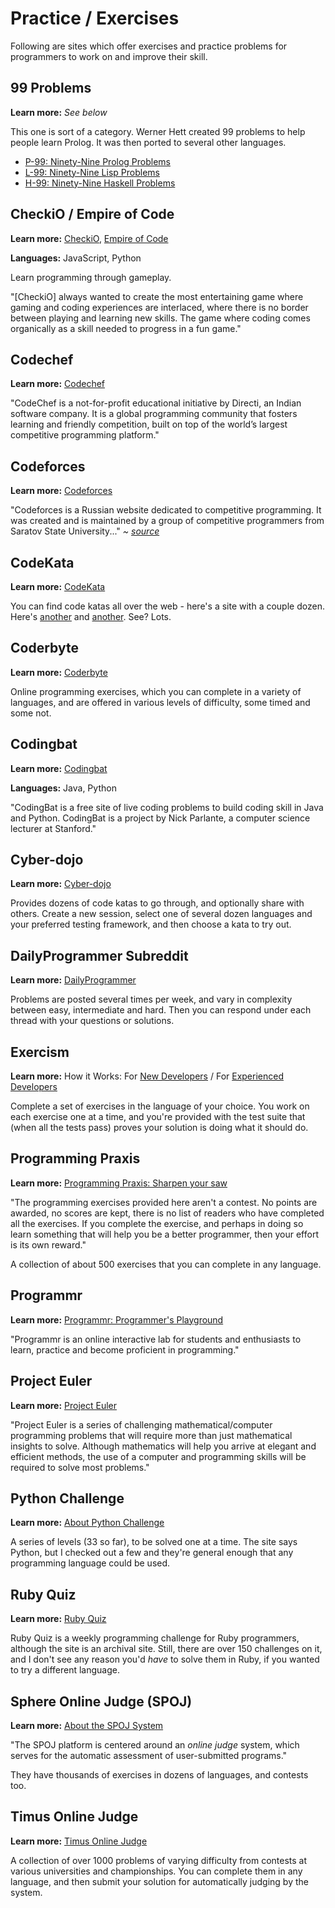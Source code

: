 # Practice / Exercises

Following are sites which offer exercises and practice problems for programmers to work on and improve their skill.

## 99 Problems

**Learn more:** *See below*

This one is sort of a category. Werner Hett created 99 problems to help people learn Prolog. It was then ported to several other languages.

* [P-99: Ninety-Nine Prolog Problems](https://sites.google.com/site/prologsite/prolog-problems)
* [L-99: Ninety-Nine Lisp Problems](http://www.ic.unicamp.br/~meidanis/courses/mc336/2006s2/funcional/L-99_Ninety-Nine_Lisp_Problems.html)
* [H-99: Ninety-Nine Haskell Problems](https://wiki.haskell.org/H-99:_Ninety-Nine_Haskell_Problems)

## CheckiO / Empire of Code

**Learn more:** [CheckiO](https://checkio.org/), [Empire of Code](https://empireofcode.com/)

**Languages:** JavaScript, Python

Learn programming through gameplay.

"[CheckiO] always wanted to create the most entertaining game where gaming and coding experiences are interlaced, where there is no border between playing and learning new skills. The game where coding comes organically as a skill needed to progress in a fun game."

## Codechef

**Learn more:** [Codechef](https://www.codechef.com/aboutus)

"CodeChef is a not-for-profit educational initiative by Directi, an Indian software company. It is a global programming community that fosters learning and friendly competition, built on top of the world’s largest competitive programming platform."

## Codeforces

**Learn more:** [Codeforces](http://codeforces.com/)

"Codeforces is a Russian website dedicated to competitive programming. It was created and is maintained by a group of competitive programmers from Saratov State University..." *~ [source](https://en.wikipedia.org/wiki/Codeforces)*

## CodeKata

**Learn more:** [CodeKata](http://codekata.com/kata/codekata-intro/)

You can find code katas all over the web - here's a site with a couple dozen. Here's [another](http://www.codekatas.org/) and [another](https://github.com/gamontalvo/awesome-katas). See? Lots.

## Coderbyte

**Learn more:** [Coderbyte](https://coderbyte.com/About/)

Online programming exercises, which you can complete in a variety of languages, and are offered in various levels of difficulty, some timed and some not.

## Codingbat

**Learn more:** [Codingbat](http://codingbat.com/about.html)

**Languages:** Java, Python

"CodingBat is a free site of live coding problems to build coding skill in Java and Python. CodingBat is a project by Nick Parlante, a computer science lecturer at Stanford."

## Cyber-dojo

**Learn more:** [Cyber-dojo](http://cyber-dojo.org/)

Provides dozens of code katas to go through, and optionally share with others. Create a new session, select one of several dozen languages and your preferred testing framework, and then choose a kata to try out.

## DailyProgrammer Subreddit

**Learn more:** [DailyProgrammer](https://www.reddit.com/r/dailyprogrammer/)

Problems are posted several times per week, and vary in complexity between easy, intermediate and hard. Then you can respond under each thread with your questions or solutions.

## Exercism

**Learn more:** How it Works: For [New Developers](http://exercism.io/how-it-works/newbie) / For [Experienced Developers](http://exercism.io/how-it-works)

Complete a set of exercises in the language of your choice. You work on each exercise one at a time, and you're provided with the test suite that (when all the tests pass) proves your solution is doing what it should do.

## Programming Praxis

**Learn more:** [Programming Praxis: Sharpen your saw](https://programmingpraxis.com/contents/about/)

"The programming exercises provided here aren't a contest. No points are awarded, no scores are kept, there is no list of readers who have completed all the exercises. If you complete the exercise, and perhaps in doing so learn something that will help you be a better programmer, then your effort is its own reward."

A collection of about 500 exercises that you can complete in any language.

## Programmr

**Learn more:** [Programmr: Programmer's Playground](http://www.programmr.com/about_us)

"Programmr is an online interactive lab for students and enthusiasts to learn, practice and become proficient in programming."

## Project Euler

**Learn more:** [Project Euler](https://projecteuler.net/)

"Project Euler is a series of challenging mathematical/computer programming problems that will require more than just mathematical insights to solve. Although mathematics will help you arrive at elegant and efficient methods, the use of a computer and programming skills will be required to solve most problems."

## Python Challenge

**Learn more:** [About Python Challenge](http://www.pythonchallenge.com/about.php)

A series of levels (33 so far), to be solved one at a time. The site says Python, but I checked out a few and they're general enough that any programming language could be used.

## Ruby Quiz

**Learn more:** [Ruby Quiz](http://rubyquiz.com/)

Ruby Quiz is a weekly programming challenge for Ruby programmers, although the site is an archival site. Still, there are over 150 challenges on it, and I don't see any reason you'd *have* to solve them in Ruby, if you wanted to try a different language.

## Sphere Online Judge (SPOJ)

**Learn more:** [About the SPOJ System](http://www.spoj.com/info/)

"The SPOJ platform is centered around an *online judge* system, which serves for the automatic assessment of user-submitted programs."

They have thousands of exercises in dozens of languages, and contests too.

## Timus Online Judge

**Learn more:** [Timus Online Judge](http://acm.timus.ru/help.aspx?topic=judge)

A collection of over 1000 problems of varying difficulty from contests at various universities and championships. You can complete them in any language, and then submit your solution for automatically judging by the system.
